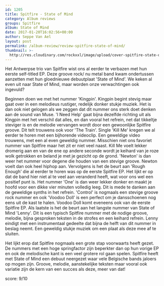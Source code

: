 ```yaml
---
id: 1205
title: Spitfire - State of Mind
category: Album reviews
groups: Spitfire
album: State of Mind
date: 2017-01-20T16:02:56+00:00
author: Seppe Van Ael
layout: post
permalink: /album-review/review-spitfire-state-of-mind/
thumbnail: >-
  http://res.cloudinary.com/rockxxl/image/upload/cover-spitfire-state-of-mind-1.jpg
---
```

Het Antwerpse trio van Spitfire wist ons al eerder te verbazen met hun eerste self-titled EP. Deze groove rock/ nu metal band kwam ondertussen aanzetten met hun gloednieuwe debuutplaat 'State of Mind'. We keken al even uit naar State of Mind, maar worden onze verwachtingen ook ingevuld?

Beginnen doen we met het nummer 'Kingpin'. Kingpin begint stevig maar gaat over in een melodieus rustiger, redelijk donker stukje muziek. Het is dan ook niet gelogen als we zeggen dat dit nummer ons sterk doet denken aan de sound van Muse. 'I Need Help' gaat bijna dezelfde richting uit als Kingpin met het verschil dat alles, en dan vooral het refrein, net dat tikkeltje steviger is en de melodie vervangen wordt door een gewoonlijke Spitfire groove. Dit telt trouwens ook voor 'The Train'. Single 'Kill Me' kregen we al eerder te horen met een bijhorende videoclip. Een geweldige video trouwens, met een al even geweldig nummer. Misschien niet ons favoriet nummer van Spitfire maar het zit er niet veel naast. Kill Me voelt lekker dromerig aan en van de ene op andere seconde wordt je keihard van je roze wolk getrokken en beland je met je gezicht op de grond. 'Newton' is dan weer het nummer voor degene die houden van een stevige groove. Newton voelt dan ook heel hiphop aan. Vervolgens is het de beurt aan 'Rough Enough' die al eerder te horen was op de eerste Spitfire EP. Het lijkt er op dat de band hier niet al te veel aan veranderd heeft, wat voor ons wel een positief punt is. Het nummer 'One' is dan weer lekker donker en maakt je hoofd voor een dikke vier minuten volledig leeg. Dit is mede te danken aan de geweldige synths in het refrein. 'Control' is nogmaals een stevige groove rock nummer en ook 'Voodoo Doll' is een perfect om je dansschoenen nog eens uit de kast te halen. Voodoo Doll komt eveneens ook van de eerste Spitfire EP. Als laatste is het de beurt aan het langste nummer van State of Mind 'Lenny'. Dit is een typisch Spitfire nummer met de nodige groove, melodie, bijna gesproken teksten in de strofes en een keihard refrein. Lenny eindigt met een instrumentaal gedeelte dat bijna de helft van dit nummer in beslag neemt. Een geweldig stukje muziek om een plaat als deze mee af te sluiten.

Het lijkt erop dat Spitfire nogmaals een grote stap voorwaarts heeft gezet. De nummers met een hoge springfactor zijn beperkter dan op hun vorige EP en ook de melodische kant is een veel grotere rol gaan spelen. Spitfire heeft met State of Mind een debuut neergezet waar vele Belgische bands jaloers op mogen zijn. Groove, melodie, aanstekelijke teksten maar vooral ook variatie zijn de kern van een succes als deze, meer van dat!

score: 9/10

